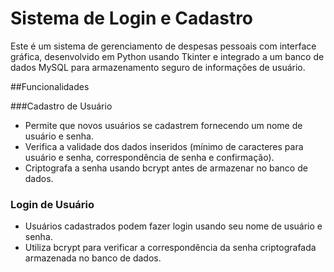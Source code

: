 # Sistema de Login e Cadastro
Este é um sistema de gerenciamento de despesas pessoais com interface gráfica, desenvolvido em Python usando Tkinter e integrado a um banco de dados MySQL para armazenamento seguro de informações de usuário.

##Funcionalidades

###Cadastro de Usuário
- Permite que novos usuários se cadastrem fornecendo um nome de usuário e senha.
- Verifica a validade dos dados inseridos (mínimo de caracteres para usuário e senha, correspondência de senha e confirmação).
- Criptografa a senha usando bcrypt antes de armazenar no banco de dados.
  
### Login de Usuário
- Usuários cadastrados podem fazer login usando seu nome de usuário e senha.
- Utiliza bcrypt para verificar a correspondência da senha criptografada armazenada no banco de dados.

